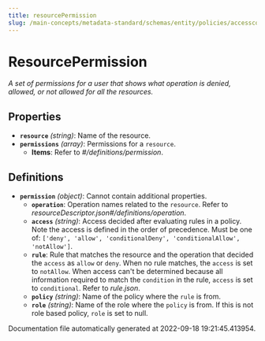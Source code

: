 ```yaml
---
title: resourcePermission
slug: /main-concepts/metadata-standard/schemas/entity/policies/accesscontrol/resourcepermission
---
```


# ResourcePermission

*A set of permissions for a user that shows what operation is denied, allowed, or not allowed for all the resources.*

## Properties

- **`resource`** *(string)*: Name of the resource.
- **`permissions`** *(array)*: Permissions for a `resource`.
  - **Items**: Refer to *#/definitions/permission*.
## Definitions

- **`permission`** *(object)*: Cannot contain additional properties.
  - **`operation`**: Operation names related to the `resource`. Refer to *resourceDescriptor.json#/definitions/operation*.
  - **`access`** *(string)*: Access decided after evaluating rules in a policy. Note the access is defined in the order of precedence. Must be one of: `['deny', 'allow', 'conditionalDeny', 'conditionalAllow', 'notAllow']`.
  - **`rule`**: Rule that matches the resource and the operation that decided the `access` as `allow` or `deny`. When no rule matches, the `access` is set to `notAllow`. When access can't be determined because all information required to match the `condition` in the rule, `access` is set to `conditional`. Refer to *rule.json*.
  - **`policy`** *(string)*: Name of the policy where the `rule` is from.
  - **`role`** *(string)*: Name of the role where the `policy` is from. If this is not role based policy, `role` is set to null.


Documentation file automatically generated at 2022-09-18 19:21:45.413954.
